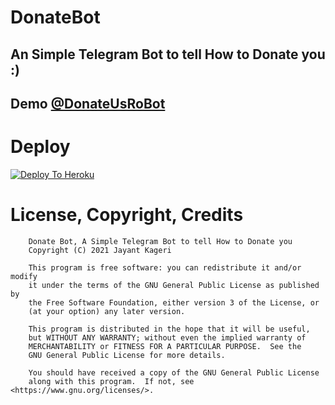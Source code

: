 # DonateBot
## An Simple Telegram Bot to tell How to Donate you :)
## Demo [@DonateUsRoBot](https://t.me/DonateUsRobot)

# Deploy
[![Deploy To Heroku](https://www.herokucdn.com/deploy/button.svg)](https://heroku.com/deploy?template=https://github.com/jayantkageri/DonateBot)

# License, Copyright, Credits
```
    Donate Bot, A Simple Telegram Bot to tell How to Donate you
    Copyright (C) 2021 Jayant Kageri

    This program is free software: you can redistribute it and/or modify
    it under the terms of the GNU General Public License as published by
    the Free Software Foundation, either version 3 of the License, or
    (at your option) any later version.

    This program is distributed in the hope that it will be useful,
    but WITHOUT ANY WARRANTY; without even the implied warranty of
    MERCHANTABILITY or FITNESS FOR A PARTICULAR PURPOSE.  See the
    GNU General Public License for more details.

    You should have received a copy of the GNU General Public License
    along with this program.  If not, see <https://www.gnu.org/licenses/>.
```
